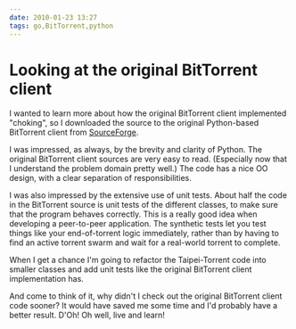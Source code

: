 ```yaml
---
date: 2010-01-23 13:27
tags: go,BitTorrent,python
---
```


# Looking at the original BitTorrent client

I wanted to learn more about how the original BitTorrent client implemented
"choking", so I downloaded the source to the original Python-based BitTorrent
client from [SourceForge](http://sourceforge.net/projects/bittorrent/).

I was impressed, as always, by the brevity and clarity of Python. The original
BitTorrent client sources are very easy to read. (Especially now that I
understand the problem domain pretty well.) The code has a nice OO design,
with a clear separation of responsibilities.

I was also impressed by the extensive use of unit tests. About half the code
in the BitTorrent source is unit tests of the different classes, to make sure
that the program behaves correctly. This is a really good idea when developing
a peer-to-peer application. The synthetic tests let you test things like your
end-of-torrent logic immediately, rather than by having to find an active
torrent swarm and wait for a real-world torrent to complete.

When I get a chance I'm going to refactor the Taipei-Torrent code into smaller
classes and add unit tests like the original BitTorrent client implementation
has.

And come to think of it, why didn't I check out the original BitTorrent client
code sooner? It would have saved me some time and I'd probably have a better
result. D'Oh! Oh well, live and learn!
